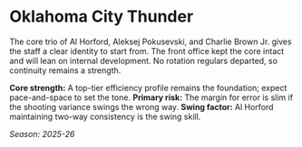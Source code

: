# Oklahoma City Thunder

The core trio of Al Horford, Aleksej Pokusevski, and Charlie Brown Jr. gives the staff a clear identity to start from.
The front office kept the core intact and will lean on internal development.
No rotation regulars departed, so continuity remains a strength.

**Core strength:** A top-tier efficiency profile remains the foundation; expect pace-and-space to set the tone.
**Primary risk:** The margin for error is slim if the shooting variance swings the wrong way.
**Swing factor:** Al Horford maintaining two-way consistency is the swing skill.

_Season: 2025-26_
